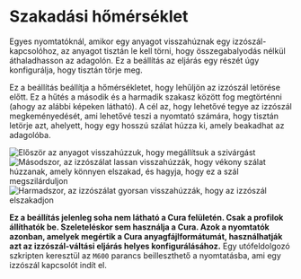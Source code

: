 # Szakadási hőmérséklet

Egyes nyomtatóknál, amikor egy anyagot visszahúznak egy izzószál-kapcsolóhoz, az anyagot tisztán le kell törni, hogy összegabalyodás nélkül áthaladhasson az adagolón. Ez a beállítás az eljárás egy részét úgy konfigurálja, hogy tisztán törje meg.

Ez a beállítás beállítja a hőmérsékletet, hogy lehűljön az izzószál letörése előtt. Ez a hűtés a második és a harmadik szakasz között fog megtörténni (ahogy az alábbi képeken látható). A cél az, hogy lehetővé tegye az izzószál megkeményedését, ami lehetővé teszi a nyomtató számára, hogy tisztán letörje azt, ahelyett, hogy egy hosszú szálat húzza ki, amely beakadhat az adagolóba.

![Először az anyagot visszahúzzuk, hogy megállítsuk a szivárgást](../images/filament_switch_anti_ooze.svg)![Másodszor, az izzószálat lassan visszahúzzák, hogy vékony szálat húzzanak, amely könnyen elszakad, és hagyja, hogy ez a szál megszilárduljon](../images/filament_switch_break_preparation.svg)![Harmadszor, az izzószálat gyorsan visszahúzzák, hogy az izzószál elszakadjon](../images/filament_switch_break.svg)

**Ez a beállítás jelenleg soha nem látható a Cura felületén. Csak a profilok állíthatók be. Szeleteléskor sem használja a Cura. Azok a nyomtatók azonban, amelyek megértik a Cura anyagfájlformátumát, használhatják azt az izzószál-váltási eljárás helyes konfigurálásához.** Egy utófeldolgozó szkripten keresztül az `M600` parancs beilleszthető a nyomtatásba, ami egy izzószál kapcsolót indít el.
